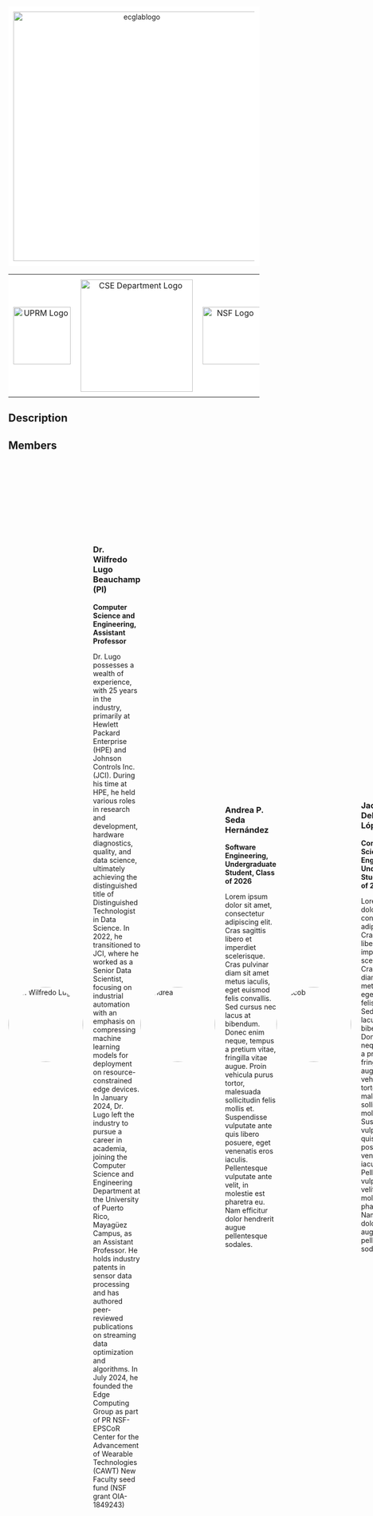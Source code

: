 
<div align="center" style="background-color: white; padding: 10px;">
  <img alt="ecglablogo" src="https://github.com/user-attachments/assets/83041fc5-3622-4718-9a1d-0ded8582b8b9" width="500">
</div>

<table align="center" style="background-color: white; border-collapse: collapse;">
  <tr>
    <td align="center" style="padding: 10px; border: none;">
      <img src="https://www.uprm.edu/wdt/resources/seal-rum-uprm-1280x1280px.png" alt="UPRM Logo" width="115">
    </td>
    <td align="center" style="padding: 10px; border: none;">
      <img src="https://www.uprm.edu/cse/wp-content/uploads/sites/153/2023/06/logo-cse-150.png" alt="CSE Department Logo" width="225">
    </td>
    <td align="center" style="padding: 10px; border: none;">
      <img src="https://upload.wikimedia.org/wikipedia/commons/thumb/7/7e/NSF_logo.png/1019px-NSF_logo.png" alt="NSF Logo" width="115">
    </td>
    <td align="center" style="padding: 10px; border: none;">
      <img src="https://github.com/user-attachments/assets/278d7f70-5f98-45ce-a567-ac63844fe488" alt="EPSCoR Logo" width="225">
    </td>
    <td align="center" style="padding: 10px; border: none;">
      <img src="https://github.com/user-attachments/assets/d98412ac-d2d3-4bcd-96df-d73d4bfebbfb" alt="CAWT Logo" width="225">
    </td>
  </tr>
</table>

## Description
<!-- Give a short description on what your project accomplishes and what tools it uses. In addition, you can drop screenshots directly into your README file to add them to your README. Take these from your presentations. -->

## Members
<!-- Alternating layout with picture and information -->

<div style="display: flex; align-items: center; margin-bottom: 20px;">
  <img src="https://www.uprm.edu/cse/wp-content/uploads/sites/153/2024/06/Wilfredo-Lugo-Picture-scaled-e1718307936332.jpg" alt="Dr. Wilfredo Lugo" style="width: 150px; border-radius: 50%; margin-right: 20px;">
  <div>
    <h3>Dr. Wilfredo Lugo Beauchamp (PI)</h3>
    <p><strong>Computer Science and Engineering, Assistant Professor</strong></p>
    <p>Dr. Lugo possesses a wealth of experience, with 25 years in the industry, primarily at Hewlett Packard Enterprise (HPE) and Johnson Controls Inc. (JCI). During his time at HPE, he held various roles in research and development, hardware diagnostics, quality, and data science, ultimately achieving the distinguished title of Distinguished Technologist in Data Science. In 2022, he transitioned to JCI, where he worked as a Senior Data Scientist, focusing on industrial automation with an emphasis on compressing machine learning models for deployment on resource-constrained edge devices. In January 2024, Dr. Lugo left the industry to pursue a career in academia, joining the Computer Science and Engineering Department at the University of Puerto Rico, Mayagüez Campus, as an Assistant Professor. He holds industry patents in sensor data processing and has authored peer-reviewed publications on streaming data optimization and algorithms. In July 2024, he founded the Edge Computing Group as part of PR NSF-EPSCoR Center for the Advancement of Wearable Technologies (CAWT) New Faculty seed fund (NSF grant OIA-1849243)</p>
  </div>

  <img src="https://media.licdn.com/dms/image/D4E03AQFuCtM4-00Q7Q/profile-displayphoto-shrink_200_200/0/1676632469166?e=2147483647&v=beta&t=DLWzjPRgSlRkFJqO8D1bfE7wF6ceG9H9OoxkwAKjAg0" alt="Andrea" style="width: 150px; border-radius: 50%; margin-right: 20px;">
  <div>
    <h3>Andrea P. Seda Hernández</h3>
    <p><strong>Software Engineering, Undergraduate Student, Class of 2026</strong></p>
    <p>Lorem ipsum dolor sit amet, consectetur adipiscing elit. Cras sagittis libero et imperdiet scelerisque. Cras pulvinar diam sit amet metus iaculis, eget euismod felis convallis. Sed cursus nec lacus at bibendum. Donec enim neque, tempus a pretium vitae, fringilla vitae augue. Proin vehicula purus tortor, malesuada sollicitudin felis mollis et. Suspendisse vulputate ante quis libero posuere, eget venenatis eros iaculis. Pellentesque vulputate ante velit, in molestie est pharetra eu. Nam efficitur dolor hendrerit augue pellentesque sodales.</p>
  </div>

<img src="https://media.licdn.com/dms/image/D4E03AQGFoam-AIdrRg/profile-displayphoto-shrink_200_200/0/1684609929384?e=2147483647&v=beta&t=aTscpKY0hBpDDuDJGNWxkbafIli0IsuK8rdJywJSZNQ" alt="Jacob" style="width: 150px; border-radius: 50%; margin-right: 20px;">
  <div>
    <h3>Jacob M. Delgado López</h3>
    <p><strong>Computer Science and Engineering, Undergraduate Student, Class of 2025</strong></p>
    <p>Lorem ipsum dolor sit amet, consectetur adipiscing elit. Cras sagittis libero et imperdiet scelerisque. Cras pulvinar diam sit amet metus iaculis, eget euismod felis convallis. Sed cursus nec lacus at bibendum. Donec enim neque, tempus a pretium vitae, fringilla vitae augue. Proin vehicula purus tortor, malesuada sollicitudin felis mollis et. Suspendisse vulputate ante quis libero posuere, eget venenatis eros iaculis. Pellentesque vulputate ante velit, in molestie est pharetra eu. Nam efficitur dolor hendrerit augue pellentesque sodales.</p>
  </div>

<img src="" alt="Juan" style="width: 150px; border-radius: 50%; margin-right: 20px;">
  <div>
    <h3>Juan D. Guadalupe Rosado</h3>
    <p><strong>Software Engineering, Undergraduate Student, Class of 2026</strong></p>
    <p>Lorem ipsum dolor sit amet, consectetur adipiscing elit. Cras sagittis libero et imperdiet scelerisque. Cras pulvinar diam sit amet metus iaculis, eget euismod felis convallis. Sed cursus nec lacus at bibendum. Donec enim neque, tempus a pretium vitae, fringilla vitae augue. Proin vehicula purus tortor, malesuada sollicitudin felis mollis et. Suspendisse vulputate ante quis libero posuere, eget venenatis eros iaculis. Pellentesque vulputate ante velit, in molestie est pharetra eu. Nam efficitur dolor hendrerit augue pellentesque sodales.</p>
  </div>

<img src="https://media.licdn.com/dms/image/D4E03AQGlHYGnBswRhw/profile-displayphoto-shrink_200_200/0/1710713931959?e=2147483647&v=beta&t=qRLt9phflIgL3AT5rVi7EOMPq9U8z3-39SxwojGGfm0" alt="Miguel" style="width: 150px; border-radius: 50%; margin-right: 20px;">
  <div>
    <h3>Miguel Giboyeaux Camilo</h3>
    <p><strong>Software Engineering, Undergraduate Student, Class of 2026</strong></p>
    <p>Lorem ipsum dolor sit amet, consectetur adipiscing elit. Cras sagittis libero et imperdiet scelerisque. Cras pulvinar diam sit amet metus iaculis, eget euismod felis convallis. Sed cursus nec lacus at bibendum. Donec enim neque, tempus a pretium vitae, fringilla vitae augue. Proin vehicula purus tortor, malesuada sollicitudin felis mollis et. Suspendisse vulputate ante quis libero posuere, eget venenatis eros iaculis. Pellentesque vulputate ante velit, in molestie est pharetra eu. Nam efficitur dolor hendrerit augue pellentesque sodales.</p>
  </div>

<img src="https://github.com/user-attachments/assets/25785ea7-5b78-4378-819b-160783413d66" alt="Sebastián" style="width: 150px; border-radius: 50%; margin-right: 20px;">
  <div>
    <h3>Sebastián A. Cruz Romero</h3>
    <p><strong>Computer Science and Engineering, Undergraduate Student, Class of 2025</strong></p>
    <p>Sebastián joined the Edge Computing Group through the NSF-EPSCoR Center for the Advancement of Wearable Technologies (CAWT) Undergraduate Research Fall Internship 2024. Sebastián is adamant about pursuing a career in Computational Biology to understand how biological mechanisms affect the development of diseases, specifically genetic disorders that affect Puerto Ricans the most. (diabetes, cardiovascular, neurodegenerative, etc.) He works with developing Deep Learning models to detect anemia through the interior part of the eyelid whilst making them efficient in resource-limited environments through edge devices. Also, he enjoys brewing coffee and going to the beach whenever he wants a break from science.</p>
  </div>

## Publications

## Projects

- **Project 1: Model Compression Engine for Wearable Devices on Skin Cancer** (*NSF Award #*)
  - Description: Brief description of the project.
  - Team: Andrea, Jacob, Juan, Miguel, Harry (Volunteer)
  - [Link to project repository](link-to-repository)
  
- **Project 2: Addressing Memory Consumption in Edge Devices through Data Quantization** (NSF Award OIA-1849243)
  - Description: In Puerto Rico, frequent natural disasters disrupt healthcare systems, making it essential to develop diagnostic tools that work without relying on central networks. Our project focuses on optimizing deep learning models by reducing their memory and computational demands, allowing them to run efficiently on portable devices. We aim to do this through quantization, essentially converting 32-bit data to 8-bit, significantly cutting memory usage.

    This approach will be applied to a biomedical case of anemia detection through conjunctiva pallor analysis. By using lightweight models, we hope to create effective, low-power diagnostic tools that can function in areas with limited infrastructure, improving healthcare access during emergencies.
  - Team: Sebastián A.
  - [Link to project repository](link-to-repository)
  
- **Project 3: Computer Vision for Real Time Monkeypox Diagnosis on Embedded Systems** (*Capstone Project*)
  - Description: Brief description of the project.
  - Team: Jacob, Ricardo (Capstone), Sebastián E.(Capstone)
  - [Link to project repository](link-to-repository)

---

## Contact

For more information, please contact Dr. Wilfredo E. Lugo-Beauchamp at [wilfredo.lugo1@upr.edu].
